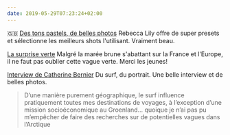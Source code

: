 ```yaml
---
date: 2019-05-29T07:23:24+02:00
---
```


🇬🇧 [Des tons pastels, de belles photos](https://www.rebeccalily.com/blog/spotlight-spring-2019) Rebecca Lily offre de super presets et sélectionne les meilleurs shots l'utilisant. Vraiment beau.

[La surprise verte](https://www.arte.tv/fr/articles/europeennes-la-vague-verte-surprise-du-scrutin?fbclid=IwAR3JLD8TM7RcmsXaqjvyad-rRDAlj3twq71faH6z9BlI2N_BqJZhllOPMLQ) Malgré la marée brune s'abattant sur la France et l'Europe, il ne faut pas oublier cette vague verte. Merci les jeunes!

[Interview de Catherine Bernier](https://beside.media/fr/catherine-bernier/) Du surf, du portrait. Une belle interview et de belles photos.

> D’une manière purement géographique, le surf influence pratiquement toutes mes destinations de voyages, à l’exception d’une mission socioéconomique au Groenland… quoique je n’ai pas pu m’empêcher de faire des recherches sur de potentielles vagues dans l’Arctique